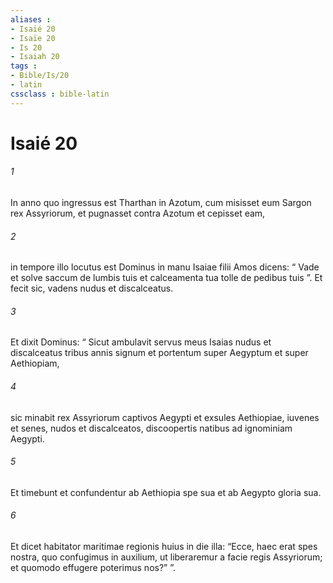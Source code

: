 ```yaml
---
aliases : 
- Isaié 20
- Isaïe 20
- Is 20
- Isaiah 20
tags : 
- Bible/Is/20
- latin
cssclass : bible-latin
---
```


# Isaié 20

###### 1
In anno quo ingressus est Tharthan in Azotum, cum misisset eum Sargon rex Assyriorum, et pugnasset contra Azotum et cepisset eam, 
###### 2
in tempore illo locutus est Dominus in manu Isaiae filii Amos dicens: “ Vade et solve saccum de lumbis tuis et calceamenta tua tolle de pedibus tuis ”. Et fecit sic, vadens nudus et discalceatus. 
###### 3
Et dixit Dominus: “ Sicut ambulavit servus meus Isaias nudus et discalceatus tribus annis signum et portentum super Aegyptum et super Aethiopiam, 
###### 4
sic minabit rex Assyriorum captivos Aegypti et exsules Aethiopiae, iuvenes et senes, nudos et discalceatos, discoopertis natibus ad ignominiam Aegypti. 
###### 5
Et timebunt et confundentur ab Aethiopia spe sua et ab Aegypto gloria sua. 
###### 6
Et dicet habitator maritimae regionis huius in die illa: “Ecce, haec erat spes nostra, quo confugimus in auxilium, ut liberaremur a facie regis Assyriorum; et quomodo effugere poterimus nos?” ”.

